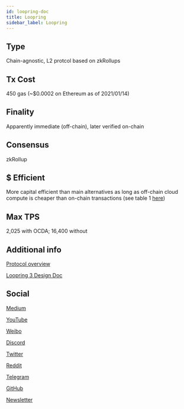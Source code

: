 ```yaml
---
id: loopring-doc
title: Loopring
sidebar_label: Loopring
---
```


## Type

Chain-agnostic, L2 protcol based on zkRollups

## Tx Cost

450 gas (~$0.0002 on Ethereum as of 2021/01/14)

## Finality

Apparently immediate (off-chain), later verified on-chain

## Consensus

zkRollup

## $ Efficient

More capital efficient than main alternatives as long as off-chain cloud compute is cheaper than on-chain transactions (see table 1 [here](https://vitalik.ca/general/2021/01/05/rollup.html))

## Max TPS

2,025 with OCDA; 16,400 without

## Additional info

[Protocol overview](https://loopring.org/#/protocol)

[Loopring 3 Design Doc](https://github.com/Loopring/protocols/blob/master/packages/loopring_v3/DESIGN.md)

## Social

[Medium](https://medium.com/loopring-protocol)

[YouTube](https://www.youtube.com/c/loopring)

[Weibo](https://weibo.com/loopringfoundation)

[Discord](https://discord.gg/KkYccYp)

[Twitter](https://twitter.com/loopringorg)

[Reddit](https://reddit.com/r/loopringorg)

[Telegram](https://t.me/loopring_en)

[GitHub](https://github.com/Loopring)

[Newsletter](https://loopring.substack.com/)

